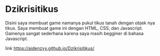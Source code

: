 # Dzikrisitikus
Disini saya membuat game namanya pukul tikus tanah dengan objek nya tikus. Saya membuat game ini dengan HTML, CSS, dan Javascript. Gamenya sangat sederhana karena saya masih begginer di bahasa Javascript. 

link https://aidenzyy.github.io/Dzikrisitikus/
